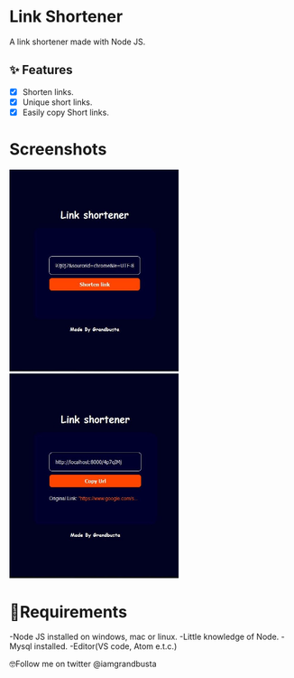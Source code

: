 # Link Shortener
A link shortener made with Node JS.


## ✨ Features
- [x] Shorten links.
- [x] Unique short links.
- [x] Easily copy Short links.

# Screenshots
<img src="link2~2.JPG" width="300px"> <img src="link~2.JPG" width="300px"> 


# 🔌Requirements
-Node JS installed on windows, mac or linux.
-Little knowledge of Node.
-Mysql installed.
-Editor(VS code, Atom e.t.c.)



🤓Follow me on twitter @iamgrandbusta
